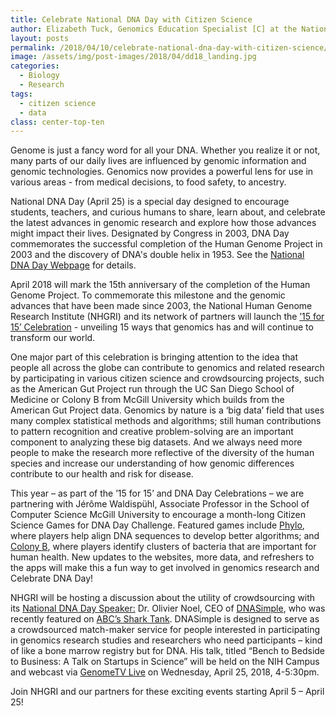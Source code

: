 ```yaml
---
title: Celebrate National DNA Day with Citizen Science
author: Elizabeth Tuck, Genomics Education Specialist [C] at the National Human Genome Research Institute
layout: posts
permalink: /2018/04/10/celebrate-national-dna-day-with-citizen-science/
image: /assets/img/post-images/2018/04/dd18_landing.jpg
categories:
  - Biology
  - Research
tags:
  - citizen science
  - data
class: center-top-ten
---
```



Genome is just a fancy word for all your DNA. Whether you realize it or not, many parts of our daily lives are influenced by genomic information and genomic technologies. Genomics now provides a powerful lens for use in various areas - from medical decisions, to food safety, to ancestry.


National DNA Day (April 25) is a special day designed to encourage students, teachers, and curious humans to share, learn about, and celebrate the latest advances in genomic research and explore how those advances might impact their lives. Designated by Congress in 2003, DNA Day commemorates the successful completion of the Human Genome Project in 2003 and the discovery of DNA's double helix in 1953. See the <a href="https://www.genome.gov/dnaday/" target="blank" rel="noopener">National DNA Day Webpage</a> for details. 

April 2018 will mark the 15th anniversary of the completion of the Human Genome Project. To commemorate this milestone and the genomic advances that have been made since 2003, the National Human Genome Research Institute (NHGRI) and its network of partners will launch the <a href="https://www.genome.gov/27570876/15-for-15-celebration/" target="blank" rel="noopener">’15 for 15’ Celebration</a> - unveiling 15 ways that genomics has and will continue to transform our world. 

One major part of this celebration is bringing attention to the idea that people all across the globe can contribute to genomics and related research by participating in various citizen science and crowdsourcing projects, such as the American Gut Project run through the UC San Diego School of Medicine or Colony B from McGill University which builds from the American Gut Project data. Genomics by nature is a ‘big data’ field that uses many complex statistical methods and algorithms; still human contributions to pattern recognition and creative problem-solving are an important component to analyzing these big datasets. And we always need more people to make the research more reflective of the diversity of the human species and increase our understanding of how genomic differences contribute to our health and risk for disease. 

This year – as part of the ’15 for 15’ and DNA Day Celebrations – we are partnering with Jérôme Waldispühl, Associate Professor in the School of Computer Science McGill University to encourage a month-long Citizen Science Games for DNA Day Challenge. Featured games include <a href="http://phylo.cs.mcgill.ca/#!/EN/Aboutf" target="blank" rel="noopener">Phylo</a>, where players help align DNA sequences to develop better algorithms; and <a href="http://csb.cs.mcgill.ca/colonyb/" target="blank" rel="noopener">Colony B</a>, where players identify clusters of bacteria that are important for human health. New updates to the websites, more data, and refreshers to the apps will make this a fun way to get involved in genomics research and Celebrate DNA Day! 

NHGRI will be hosting a discussion about the utility of crowdsourcing with its <a href="https://www.eventbrite.com/e/bench-to-bedside-to-business-a-discussion-on-startups-in-science-tickets-42058354671" target="blank" rel="noopener">National DNA Day Speaker:</a> Dr. Olivier Noel, CEO of <a href="https://twitter.com/dnasimple?lang=en" target="blank" rel="noopener">DNASimple</a>, who was recently featured on <a href=
"http://news.psu.edu/story/494599/2017/11/15/penn-state-college-medicine-mdphd-student-gets-shark-tank-investment" target="blank" rel="noopener">ABC’s Shark Tank</a>. DNASimple is designed to serve as a crowdsourced match-maker service for people interested in participating in genomics research studies and researchers who need participants – kind of like a bone marrow registry but for DNA. His talk, titled “Bench to Bedside to Business: A Talk on Startups in Science” will be held on the NIH Campus and webcast via <a href="https://www.genome.gov/genometvlive/" target="blank" rel="noopener">GenomeTV Live</a> on Wednesday, April 25, 2018, 4-5:30pm.

Join NHGRI and our partners for these exciting events starting April 5 – April 25!  
